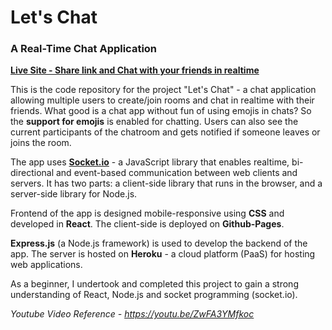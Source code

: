 # Let's Chat
### A Real-Time Chat Application

**[Live Site - Share link and Chat with your friends in realtime](https://swapnil031.github.io/chat-app-client/)**

This is the code repository for the project "Let's Chat" - a chat application allowing multiple users to create/join rooms and chat in realtime with their friends.
What good is a chat app without fun of using emojis in chats? So the **support for emojis** is enabled for chatting. 
Users can also see the current participants of the chatroom and gets notified if someone leaves or joins the room.

The app uses **[Socket.io](https://socket.io/)** - a JavaScript library that enables realtime, bi-directional and event-based communication between web clients and servers. It has two parts: a client-side library that runs in the browser, and a server-side library for Node.js.

Frontend of the app is designed mobile-responsive using **CSS** and developed in **React**. The client-side is deployed on **Github-Pages**.

**Express.js** (a Node.js framework) is used to develop the backend of the app. The server is hosted on **Heroku** - a cloud platform (PaaS) for hosting web applications.

As a beginner, I undertook and completed this project to gain a strong understanding of React, Node.js and socket programming (socket.io).


*Youtube Video Reference - https://youtu.be/ZwFA3YMfkoc*
